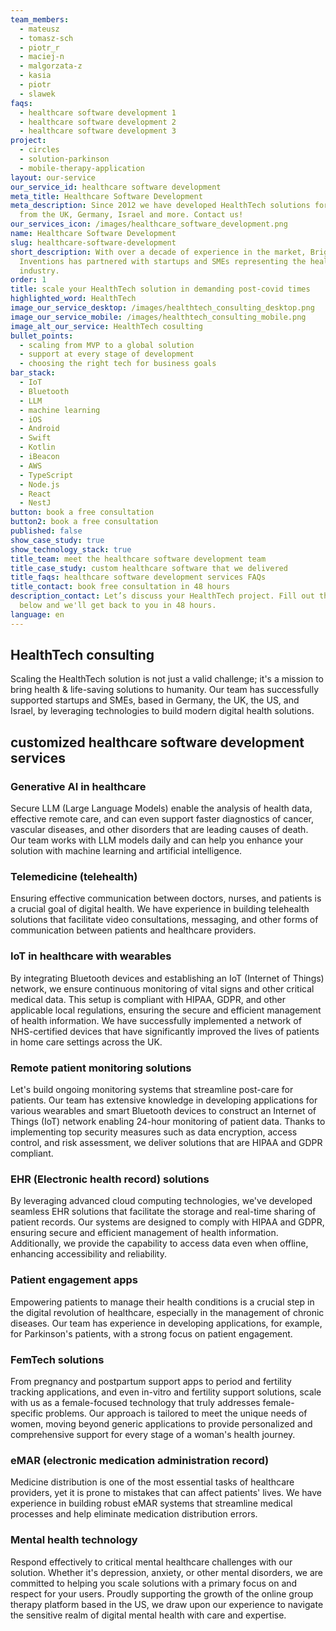 ```yaml
---
team_members:
  - mateusz
  - tomasz-sch
  - piotr_r
  - maciej-n
  - malgorzata-z
  - kasia
  - piotr
  - slawek
faqs:
  - healthcare software development 1
  - healthcare software development 2
  - healthcare software development 3
project:
  - circles
  - solution-parkinson
  - mobile-therapy-application
layout: our-service
our_service_id: healthcare software development
meta_title: Healthcare Software Development
meta_description: Since 2012 we have developed HealthTech solutions for clients
  from the UK, Germany, Israel and more. Contact us!
our_services_icon: /images/healthcare_software_development.png
name: Healthcare Software Development
slug: healthcare-software-development
short_description: With over a decade of experience in the market, Bright
  Inventions has partnered with startups and SMEs representing the healthcare
  industry.
order: 1
title: scale your HealthTech solution in demanding post-covid times
highlighted_word: HealthTech
image_our_service_desktop: /images/healthtech_consulting_desktop.png
image_our_service_mobile: /images/healthtech_consulting_mobile.png
image_alt_our_service: HealthTech cosulting
bullet_points:
  - scaling from MVP to a global solution
  - support at every stage of development
  - choosing the right tech for business goals
bar_stack:
  - IoT
  - Bluetooth
  - LLM
  - machine learning
  - iOS
  - Android
  - Swift
  - Kotlin
  - iBeacon
  - AWS
  - TypeScript
  - Node.js
  - React
  - NestJ
button: book a free consultation
button2: book a free consultation
published: false
show_case_study: true
show_technology_stack: true
title_team: meet the healthcare software development team
title_case_study: custom healthcare software that we delivered
title_faqs: healthcare software development services FAQs
title_contact: book free consultation in 48 hours
description_contact: Let’s discuss your HealthTech project. Fill out the form
  below and we'll get back to you in 48 hours.
language: en
---
```

## HealthTech consulting

Scaling the HealthTech solution is not just a valid challenge; it's a mission to bring health & life-saving solutions to humanity. Our team has successfully supported startups and SMEs, based in Germany, the UK, the US, and Israel, by leveraging technologies to build modern digital health solutions.

## customized healthcare software development services

### Generative AI in healthcare

Secure LLM (Large Language Models) enable the analysis of health data, effective remote care, and can even support faster diagnostics of cancer, vascular diseases, and other disorders that are leading causes of death. Our team works with LLM models daily and can help you enhance your solution with machine learning and artificial intelligence.

### Telemedicine (telehealth)

Ensuring effective communication between doctors, nurses, and patients is a crucial goal of digital health. We have experience in building telehealth solutions that facilitate video consultations, messaging, and other forms of communication between patients and healthcare providers.

### IoT in healthcare with wearables

By integrating Bluetooth devices and establishing an IoT (Internet of Things) network, we ensure continuous monitoring of vital signs and other critical medical data. This setup is compliant with HIPAA, GDPR, and other applicable local regulations, ensuring the secure and efficient management of health information. We have successfully implemented a network of NHS-certified devices that have significantly improved the lives of patients in home care settings across the UK.

### Remote patient monitoring solutions

Let's build ongoing monitoring systems that streamline post-care for patients. Our team has extensive knowledge in developing applications for various wearables and smart Bluetooth devices to construct an Internet of Things (IoT) network enabling 24-hour monitoring of patient data. Thanks to implementing top security measures such as data encryption, access control, and risk assessment, we deliver solutions that are HIPAA and GDPR compliant.

### EHR (Electronic health record) solutions

By leveraging advanced cloud computing technologies, we've developed seamless EHR solutions that facilitate the storage and real-time sharing of patient records. Our systems are designed to comply with HIPAA and GDPR, ensuring secure and efficient management of health information. Additionally, we provide the capability to access data even when offline, enhancing accessibility and reliability.

### Patient engagement apps

Empowering patients to manage their health conditions is a crucial step in the digital revolution of healthcare, especially in the management of chronic diseases. Our team has experience in developing applications, for example, for Parkinson's patients, with a strong focus on patient engagement. 

### FemTech solutions

From pregnancy and postpartum support apps to period and fertility tracking applications, and even in-vitro and fertility support solutions, scale with us as a female-focused technology that truly addresses female-specific problems. Our approach is tailored to meet the unique needs of women, moving beyond generic applications to provide personalized and comprehensive support for every stage of a woman's health journey.

### eMAR (electronic medication administration record)

Medicine distribution is one of the most essential tasks of healthcare providers, yet it is prone to mistakes that can affect patients' lives. We have experience in building robust eMAR systems that streamline medical processes and help eliminate medication distribution errors.

### Mental health technology

Respond effectively to critical mental healthcare challenges with our solution. Whether it's depression, anxiety, or other mental disorders, we are committed to helping you scale solutions with a primary focus on and respect for your users. Proudly supporting the growth of the online group therapy platform based in the US, we draw upon our experience to navigate the sensitive realm of digital mental health with care and expertise.